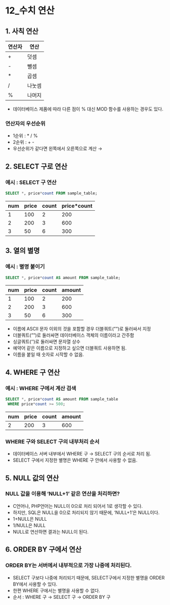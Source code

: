 # 12_수치 연산

## 1. 사칙 연산

| 연산자 | 연산 |
| --- | --- |
| + | 덧셈 |
| - | 뺄셈 |
| * | 곱셈 |
| / | 나눗셈 |
| % | 나머지 |
- 데이터베이스 제품에 따라 다른 점이 % 대신 MOD 함수를 사용하는 경우도 있다.

### 연산자의 우선순위

- 1순위 : * /  %
- 2순위 : + -
- 우선순위가 같다면 왼쪽에서 오른쪽으로 계산 →

## 2. SELECT 구로 연산

### 예시 : SELECT 구 연산

```sql
SELECT *, price*count FROM sample_table;
```

| num | price | count | price*count |
| --- | --- | --- | --- |
| 1 | 100 | 2 | 200 |
| 2 | 200 | 3 | 600 |
| 3 | 50 | 6 | 300 |

## 3. 열의 별명

### 예시 : 별명 붙이기

```sql
SELECT *, price*count AS amount FROM sample_table;
```

| num | price | count | amount |
| --- | --- | --- | --- |
| 1 | 100 | 2 | 200 |
| 2 | 200 | 3 | 600 |
| 3 | 50 | 6 | 300 |
- 이름에 ASCII 문자 이외의 것을 포함할 경우 더블쿼트(””)로 둘러싸서 지정
- 더블쿼트(””)로 둘러싸면 데이터베이스 객체의 이름이라고 간주함
- 싱글쿼트(’’)로 둘러싸면 문자열 상수
- 예약어 같은 이름으로 지정하고 싶으면 더블쿼트 사용하면 됨.
- 이름을 붙일 때 숫자로 시작할 수 없음.

## 4. WHERE 구 연산

### 예시 : WHERE 구에서 계산 검색

```sql
SELECT *, price*count AS amount FROM sample_table
 WHERE price*count >= 500;
```

| num | price | count | amount |
| --- | --- | --- | --- |
| 2 | 200 | 3 | 600 |

### WHERE 구와 SELECT 구의 내부처리 순서

- 데이터베이스 서버 내부에서 WHERE 구 → SELECT 구의 순서로 처리 됨.
- SELECT 구에서 지정한 별명은 WHERE 구 안에서 사용할 수 없음.    

## 5. NULL 값의 연산

### NULL 값을 이용해 ‘NULL+1’ 같은 연산을 처리하면?

- C언어나, PHP언어는 NULL이 0으로 처리 되어서 1로 생각할 수 있다.
- 하지만, SQL은 NULL을 0으로 처리되지 않기 때문에, ‘NULL+1’은 NULL이다.
- 1+NULL은 NULL
- 1/NULL은 NULL
- NULL로 연산하면 결과는 NULL이 된다.

## 6. ORDER BY 구에서 연산

### ORDER BY는 서버에서 내부적으로 가장 나중에 처리된다.

- SELECT 구보다 나중에 처리되기 때문에, SELECT구에서 지정한 별명을 ORDER BY에서 사용할 수 있다.
- 한편 WHERE 구에서는 별명을 사용할 수 없다.
- 순서 : WHERE 구 → SELECT 구 → ORDER BY 구


